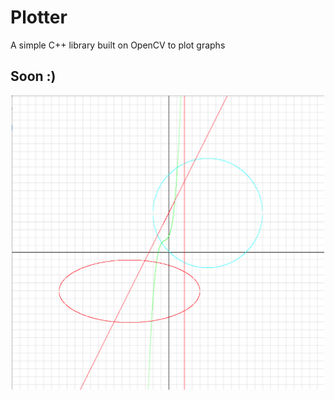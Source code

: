 # Plotter
A simple C++ library built on OpenCV to plot graphs

## Soon :)

<p align="center">
  <img src="https://github.com/SubhiH/Plotter/blob/master/screenshots/demo.png" width="500"/>
</p>
